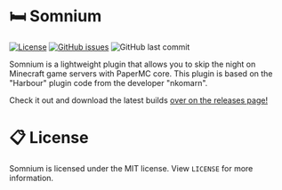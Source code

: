 # 🛏️ Somnium
[![License](https://img.shields.io/badge/license-MIT-brightgreen.svg)](https://github.com/kiinse/somnium/blob/master/LICENSE)
[![GitHub issues](https://img.shields.io/github/issues/kiinse/somnium?style=flat-square)](https://github.com/kiinse/somnium/issues)
![GitHub last commit](https://img.shields.io/github/last-commit/kiinse/somnium?style=flat-square)

Somnium is a lightweight plugin that allows you to skip the night on Minecraft game servers with PaperMC core.
This plugin is based on the "Harbour" plugin code from the developer "nkomarn".

Check it out and download the latest builds [over on the releases page!](https://github.com/kiinse/somnium/releases)

# 📋 License
Somnium is licensed under the MIT license. View `LICENSE` for more information.

[discord-invite]: https://discord.gg/UACRzwe
